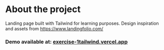 # About the project

Landing page built with Tailwind for learning purposes. Design inspiration and assets from https://www.landingfolio.com/

### Demo available at: [exercise-1tailwind.vercel.app](exercise-1tailwind.vercel.app)
